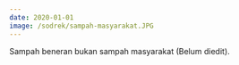 ```yaml
---
date: 2020-01-01
image: /sodrek/sampah-masyarakat.JPG
---
```


Sampah beneran bukan sampah masyarakat (Belum diedit).